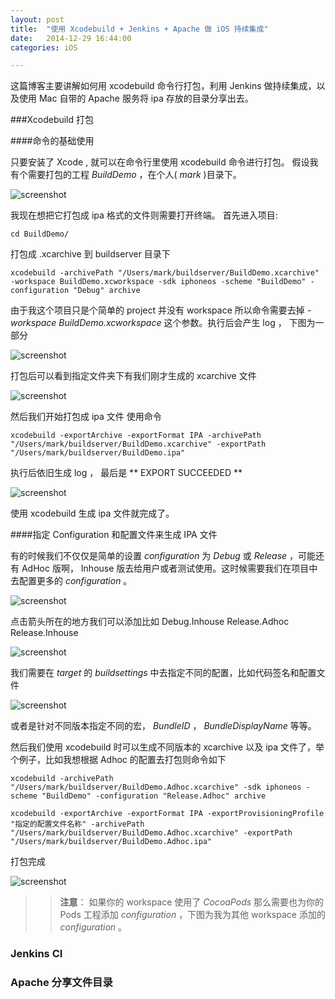 ```yaml
---
layout: post
title:  "使用 Xcodebuild + Jenkins + Apache 做 iOS 持续集成"
date:   2014-12-29 16:44:00
categories: iOS

---
```


这篇博客主要讲解如何用 xcodebuild 命令行打包，利用 Jenkins 做持续集成，以及使用 Mac 自带的 Apache 服务将 ipa 存放的目录分享出去。

###Xcodebuild 打包


####命令的基础使用

只要安装了 Xcode , 就可以在命令行里使用 xcodebuild 命令进行打包。
假设我有个需要打包的工程 *BuildDemo* ，在个人( *mark* )目录下。

![screenshot](https://raw.github.com/Rannie/Rannie.github.io/master/images/2014122901.png)

我现在想把它打包成 ipa 格式的文件则需要打开终端。
首先进入项目:
	
	cd BuildDemo/

打包成 .xcarchive 到 buildserver 目录下

	xcodebuild -archivePath "/Users/mark/buildserver/BuildDemo.xcarchive" -workspace BuildDemo.xcworkspace -sdk iphoneos -scheme "BuildDemo" -configuration "Debug" archive
	
由于我这个项目只是个简单的 project 并没有 workspace 所以命令需要去掉 *-workspace BuildDemo.xcworkspace* 这个参数。执行后会产生 log ， 下图为一部分

![screenshot](https://raw.github.com/Rannie/Rannie.github.io/master/images/2014122903.png)

打包后可以看到指定文件夹下有我们刚才生成的 xcarchive 文件

![screenshot](https://raw.github.com/Rannie/Rannie.github.io/master/images/2014122904.png)

然后我们开始打包成 ipa 文件
使用命令

	xcodebuild -exportArchive -exportFormat IPA -archivePath "/Users/mark/buildserver/BuildDemo.xcarchive" -exportPath "/Users/mark/buildserver/BuildDemo.ipa"
	
执行后依旧生成 log ， 最后是 \** EXPORT SUCCEEDED **

![screenshot](https://raw.github.com/Rannie/Rannie.github.io/master/images/2014122905.png)

使用 xcodebuild 生成 ipa 文件就完成了。

####指定 Configuration 和配置文件来生成 IPA 文件

有的时候我们不仅仅是简单的设置 *configuration* 为 *Debug* 或 *Release* ，可能还有 AdHoc 版啊， Inhouse 版去给用户或者测试使用。这时候需要我们在项目中去配置更多的 *configuration* 。

![screenshot](https://raw.github.com/Rannie/Rannie.github.io/master/images/2014122906.png)

点击箭头所在的地方我们可以添加比如 Debug.Inhouse Release.Adhoc Release.Inhouse 

![screenshot](https://raw.github.com/Rannie/Rannie.github.io/master/images/2014122907.png)

我们需要在 *target* 的 *buildsettings* 中去指定不同的配置，比如代码签名和配置文件

![screenshot](https://raw.github.com/Rannie/Rannie.github.io/master/images/2014122908.png)

或者是针对不同版本指定不同的宏， *BundleID* ， *BundleDisplayName* 等等。

然后我们使用 xcodebuild 时可以生成不同版本的 xcarchive 以及 ipa 文件了，举个例子，比如我想根据 Adhoc 的配置去打包则命令如下

	xcodebuild -archivePath "/Users/mark/buildserver/BuildDemo.Adhoc.xcarchive" -sdk iphoneos -scheme "BuildDemo" -configuration "Release.Adhoc" archive

	xcodebuild -exportArchive -exportFormat IPA -exportProvisioningProfile "指定的配置文件名称" -archivePath "/Users/mark/buildserver/BuildDemo.Adhoc.xcarchive" -exportPath "/Users/mark/buildserver/BuildDemo.Adhoc.ipa"
	
打包完成

![screenshot](https://raw.github.com/Rannie/Rannie.github.io/master/images/2014122910.png)

>> **注意**： 如果你的 workspace 使用了 *CocoaPods* 那么需要也为你的 Pods 工程添加 *configuration* ，下图为我为其他 workspace 添加的 *configuration* 。



### Jenkins CI


### Apache 分享文件目录


